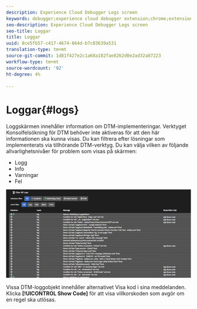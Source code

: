 ```yaml
---
description: Experience Cloud Debugger Logs screen
keywords: debugger;experience cloud debugger extension;chrome;extension;logs
seo-description: Experience Cloud Debugger Logs screen
seo-title: Loggar
title: Loggar
uuid: 8ce5fb57-c417-4674-864d-b7c03639a531
translation-type: tm+mt
source-git-commit: 1d81f427e2c1a68a182fae8262d0e2ad32a87223
workflow-type: tm+mt
source-wordcount: '92'
ht-degree: 4%

---
```



# Loggar{#logs}

Loggskärmen innehåller information om DTM-implementeringar. Verktyget Konsolfelsökning för DTM behöver inte aktiveras för att den här informationen ska kunna visas. Du kan filtrera efter lösningar som implementerats via tillhörande DTM-verktyg. Du kan välja vilken av följande allvarlighetsnivåer för problem som visas på skärmen:

* Logg
* Info
* Varningar
* Fel

![](assets/logs.jpg)

Vissa DTM-loggobjekt innehåller alternativet Visa kod i sina meddelanden. Klicka **[!UICONTROL Show Code]** för att visa villkorskoden som avgör om en regel ska utlösas.
